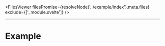 <script>
    import { resolveNode } from '@roxi/routify'
    import FilesViewer from '#cmp/FilesViewer.svelte'
    import Example from '#cmp/Example.svelte'
</script>




<FilesViewer filesPromise={resolveNode('../example/index').meta.files} exclude={['_module.svelte']} />

---

# Example
<Example offset="../example" />
